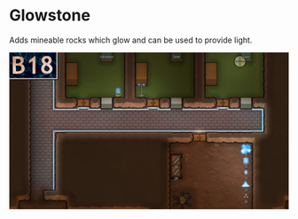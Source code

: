 # Glowstone

Adds mineable rocks which glow and can be used to provide light.

![Preview](https://raw.githubusercontent.com/cuproPanda/Glowstone/master/About/Preview.png)